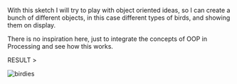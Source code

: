 With this sketch I will try to play with object oriented ideas, so I can create a bunch of different objects, in this case different types of birds, and showing them on display. 


There is no inspiration here, just to integrate the concepts of OOP in Processing and see how this works. 

RESULT >

![birdies](./birdies.png)
